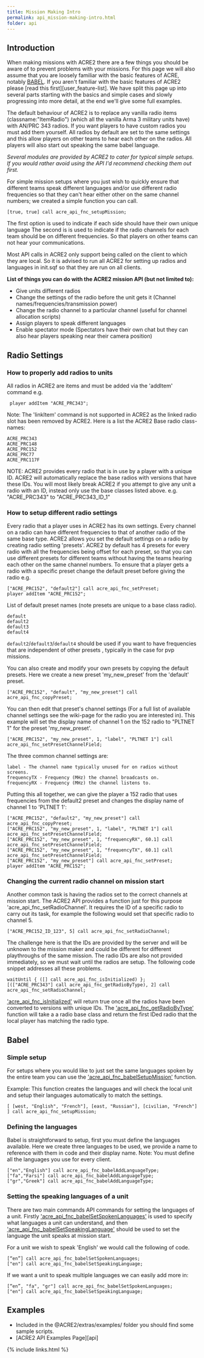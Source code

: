 ```yaml
---
title: Mission Making Intro
permalink: api_mission-making-intro.html
folder: api
---
```


## Introduction

When making missions with ACRE2 there are a few things you should be aware of to prevent problems with your missions. For this page we will also assume that you are loosely familiar with the basic features of ACRE, notably [BABEL](http://acre.idi-systems.com/api/api_babel.html). If you aren't familiar with the basic features of ACRE2 please [read this first][user_feature-list]. We have split this page up into several parts starting with the basics and simple cases and slowly progressing into more detail, at the end we'll give some full examples.

The default behaviour of ACRE2 is to replace any vanilla radio items (classname:"ItemRadio") (which all the vanilla Arma 3 military units have) with AN/PRC 343 radios. If you want players to have custom radios you must add them yourself. All radios by default are set to the same settings and this allow players on other teams to hear each other on the radios. All players will also start out speaking the same babel language.

*Several modules are provided by ACRE2 to cater for typical simple setups. If you would rather avoid using the API I'd recommend checking them out first.*

For simple mission setups where you just wish to quickly ensure that different teams speak different languages and/or use different radio frequencies so that they can't hear either other on the same channel numbers; we created a simple function you can call.

```
[true, true] call acre_api_fnc_setupMission;
```
The first option is used to indicate if each side should have their own unique language
The second is is used to indicate if the radio channels for each team should be on different frequencies. So that players on other teams can not hear your communications.

Most API calls in ACRE2 only support being called on the client to which they are local. So it is advised to run all ACRE2 for setting up radios and languages in init.sqf so that they are run on all clients.

**List of things you can do with the ACRE2 mission API (but not limited to):**
* Give units different radios
* Change the settings of the radio before the unit gets it (Channel names/frequencies/transmission power)
* Change the radio channel to a particular channel (useful for channel allocation scripts)
* Assign players to speak different languages
* Enable spectator mode (Spectators have their own chat but they can also hear players speaking near their camera position)

## Radio Settings

### How to properly add radios to units

All radios in ACRE2 are items and must be added via the 'addItem' command e.g. 
```
 player addItem "ACRE_PRC343"; 
```
Note: The 'linkItem' command is not supported in ACRE2 as the linked radio slot has been removed by ACRE2. Here is a list the ACRE2 Base radio class-names:
```
ACRE_PRC343
ACRE_PRC148
ACRE_PRC152
ACRE_PRC77
ACRE_PRC117F
```

NOTE: ACRE2 provides every radio that is in use by a player with a unique ID. ACRE2 will automatically replace the base radios with versions that have these IDs. You will most likely break ACRE2 if you attempt to give any unit a radio with an ID, instead only use the base classes listed above.
e.g. "ACRE_PRC343" to "ACRE_PRC343_ID_1"

### How to setup different radio settings

Every radio that a player uses in ACRE2 has its own settings. Every channel on a radio can have different frequencies to that of another radio of the same base type. ACRE2 allows you set the default settings on a radio by creating radio setting 'presets'. ACRE2 by default has 4 presets for every radio with all the frequencies being offset for each preset, so that you can use different presets for different teams without having the teams hearing each other on the same channel numbers. To ensure that a player gets a radio with a specific preset change the default preset before giving the radio e.g.
```
["ACRE_PRC152", "default2"] call acre_api_fnc_setPreset;
player addItem "ACRE_PRC152";
```

List of default preset names (note presets are unique to a base class radio).
```
default
default2
default3
default4
```
`default2`/`default3`/`default4` should be used if you want to have frequencies that are independent of other presets , typically in the case for pvp missions.

You can also create and modify your own presets by copying the default presets. Here we create a new preset 'my_new_preset' from the 'default' preset.
```
["ACRE_PRC152", "default", "my_new_preset"] call acre_api_fnc_copyPreset;
```

You can then edit that preset's channel settings (For a full list of available channel settings see the wiki-page for the radio you are interested in). This example will set the display name of channel 1 on the 152 radio to "PLTNET 1" for the preset 'my_new_preset'.
```
["ACRE_PRC152", "my_new_preset", 1, "label", "PLTNET 1"] call 
acre_api_fnc_setPresetChannelField;
```
The three common channel settings are:
```
label - The channel name typically unused for on radios without screens.
frequencyTX - Frequency (MHz) the channel broadcasts on.
frequencyRX - Frequency (MHz) the channel listens to.
```

Putting this all together, we can give the player a 152 radio that uses frequencies from the default2 preset and changes the display name of channel 1 to 'PLTNET 1':
```
["ACRE_PRC152", "default2", "my_new_preset"] call acre_api_fnc_copyPreset;
["ACRE_PRC152", "my_new_preset", 1, "label", "PLTNET 1"] call acre_api_fnc_setPresetChannelField;
["ACRE_PRC152", "my_new_preset", 1, "frequencyRX", 60.1] call acre_api_fnc_setPresetChannelField;
["ACRE_PRC152", "my_new_preset", 1, "frequencyTX", 60.1] call acre_api_fnc_setPresetChannelField;
["ACRE_PRC152", "my_new_preset"] call acre_api_fnc_setPreset;
player addItem "ACRE_PRC152";
```

### Changing the current radio channel on mission start

Another common task is having the radios set to the correct channels at mission start. The ACRE2 API provides a function just for this purpose 'acre_api_fnc_setRadioChannel'. It requires the ID of a specific radio to carry out its task, for example the following would set that specific radio to channel 5.
```
["ACRE_PRC152_ID_123", 5] call acre_api_fnc_setRadioChannel;
```
The challenge here is that the IDs are provided by the server and will be unknown to the mission maker and could be different for different playthroughs of the same mission. The radio IDs are also not provided immediately, so we must wait until the radios are setup. The following code snippet addresses all these problems.
```
waitUntil { ([] call acre_api_fnc_isInitialized) };
[(["ACRE_PRC343"] call acre_api_fnc_getRadioByType), 2] call acre_api_fnc_setRadioChannel;
```
['acre_api_fnc_isInitialized'](http://acre.idi-systems.com/api/api_general.html#acre_api_fnc_isInitialized) will return true once all the radios have been converted to versions with unique IDs. The ['acre_api_fnc_getRadioByType'](http://acre.idi-systems.com/api/api_general.html#acre_api_fnc_getRadioByType) function will take a a radio base class and return the first IDed radio that the local player has matching the radio type.

## Babel

### Simple setup

For setups where you would like to just set the same languages spoken by the entire team you can use the ['acre_api_fnc_babelSetupMission'](http://acre.idi-systems.com/api/api_babel.html#acre_api_fnc_babelSetupMission) function.

Example: This function creates the languages and will check the local unit and setup their languages automatically to match the settings.
```
[ [west, "English", "French"], [east, "Russian"], [civilian, "French"] ] call acre_api_fnc_setupMission;
```

### Defining the languages

Babel is straightforward to setup, first you must define the languages available. Here we create three languages to be used, we provide a name to reference with them in code and their display name. Note: You must define all the languages you use for every client.
```
["en","English"] call acre_api_fnc_babelAddLanguageType;
["fa","Farsi"] call acre_api_fnc_babelAddLanguageType;
["gr","Greek"] call acre_api_fnc_babelAddLanguageType;
```

### Setting the speaking languages of a unit

There are two main commands API commands for setting the languages of a unit. Firstly ['acre_api_fnc_babelSetSpokenLanguages'](http://acre.idi-systems.com/api/api_babel.html#acre_api_fnc_babelSetSpokenLanguages) is used to specify what languages a unit can understand, and then ['acre_api_fnc_babelSetSpeakingLanguage'](http://acre.idi-systems.com/api/api_babel.html#acre_api_fnc_babelSetSpeakingLanguage) should be used to set the language the unit speaks at mission start.

For a unit we wish to speak 'English' we would call the following of code. 
```
[“en”] call acre_api_fnc_babelSetSpokenLanguages;
["en"] call acre_api_fnc_babelSetSpeakingLanguage;
```
If we want a unit to speak multiple languages we can easily add more in:
```
[“en”, "fa", "gr"] call acre_api_fnc_babelSetSpokenLanguages;
["en"] call acre_api_fnc_babelSetSpeakingLanguage;
```

## Examples

- Included in the @ACRE2/extras/examples/ folder you should find some sample scripts.
- [ACRE2 API Examples Page][api]

{% include links.html %}
